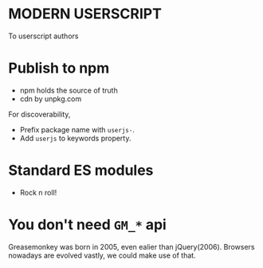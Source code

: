 # MODERN USERSCRIPT

To userscript authors

# Publish to npm
- npm holds the source of truth
- cdn by unpkg.com

For discoverability,
  - Prefix package name with `userjs-`.
  - Add `userjs` to keywords property.

# Standard ES modules
- Rock n roll!

# You don't need `GM_*` api
Greasemonkey was born in 2005, even ealier than jQuery(2006).
Browsers nowadays are evolved vastly, we could make use of that.
